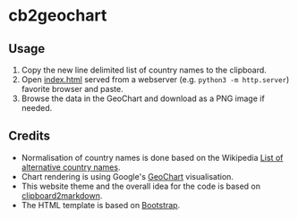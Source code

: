 # cb2geochart

## Usage

1. Copy the new line delimited list of country names to the clipboard.
2. Open [index.html](index.html) served from a webserver (e.g. `python3 -m http.server`) favorite browser and paste.
3. Browse the data in the GeoChart and download as a PNG image if needed.

## Credits

* Normalisation of country names is done based on the Wikipedia [List of alternative country names](https://en.wikipedia.org/wiki/List_of_alternative_country_names).
* Chart rendering is using Google's [GeoChart](https://developers.google.com/chart/interactive/docs/gallery/geochart) visualisation.
* This website theme and the overall idea for the code is based on [clipboard2markdown](https://github.com/euangoddard/clipboard2markdown).
* The HTML template is based on [Bootstrap](http://getbootstrap.com/).
